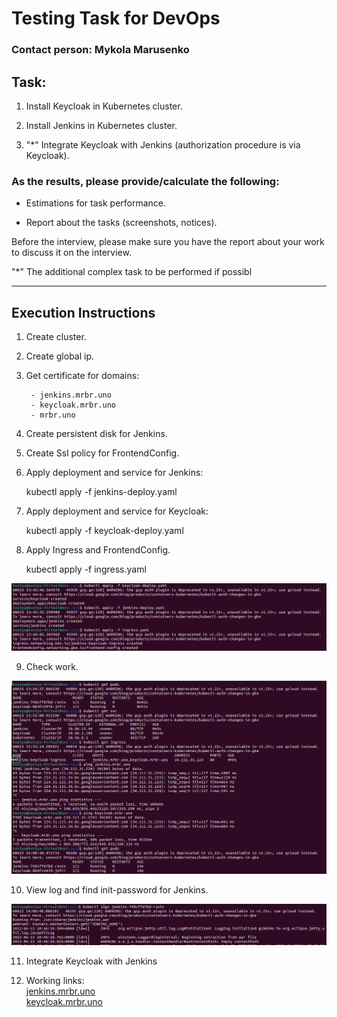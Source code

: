 # Testing Task for DevOps

### Contact person: Mykola Marusenko

## Task:

1. Install Keycloak in Kubernetes cluster.

2. Install Jenkins in Kubernetes cluster.

3. "*" Integrate Keycloak with Jenkins (authorization procedure is via Keycloak).

### As the results, please provide/calculate the following:

- Estimations for task performance.

- Report about the tasks (screenshots, notices).

Before the interview, please make sure you have the report about your work to discuss it on the interview.

"*" The additional complex task to be performed if possibl

***

## Execution Instructions

1. Create cluster. 

2. Create global ip.

3. Get certificate for domains:

        - jenkins.mrbr.uno
        - keycloak.mrbr.uno
        - mrbr.uno

4. Create persistent disk for Jenkins.

5. Create Ssl policy for FrontendConfig.

6. Apply deployment and service for Jenkins:

    kubectl apply -f jenkins-deploy.yaml

7. Apply deployment and service for Keycloak:

    kubectl apply -f keycloak-deploy.yaml

8. Apply Ingress and FrontendConfig.

    kubectl apply -f ingress.yaml
  
![1](screenshots/1.png)  

9. Check work.  
  
![2](screenshots/2.png)   

10. View log and find init-password for Jenkins.   

![3](screenshots/3.png)   

11. Integrate Keycloak with Jenkins

12. Working links:   
[jenkins.mrbr.uno](jenkins.mrbr.uno)   
[keycloak.mrbr.uno](keycloak.mrbr.uno)   
